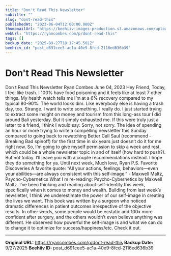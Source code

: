 ```yaml
---
title: "Don't Read This Newsletter"
subtitle: ""
slug: "dont-read-this"
publishedAt: "2023-06-04T12:00:00.000Z"
thumbnailUrl: "https://beehiiv-images-production.s3.amazonaws.com/uploads/asset/file/ccbc7c9f-12d3-4c38-924d-228caa906585/ron-mcclenny-EpHH_NKwKkE-unsplash.jpg?t=1685866836"
webUrl: "https://ryancombes.com/p/dont-read-this"
tags: []
backup_date: "2025-09-27T18:17:45.501Z"
beehiiv_id: "post_d691cee5-ac1a-40e9-8fcd-2116ed636b39"
---
```


# Don't Read This Newsletter



Don t Read This Newsletter Ryan Combes June 04, 2023 Hey Friend, Today, I feel like trash. I 100% have food poisoning and it feels like at least 7 other things. My health watch tells me I’m at a 6% recovery compared to my typical 80-90%. The world looks dim. Like everybody else is having a trash day, too. Strange. I want to write something. I really do. I just started trying to extract some insight on money and tourism from this long-ass tour I did around Bali yesterday. But it simply exhausted me. If this were truly just a letter to a friend, I think I would say: Sorry, not sorry. The idea of spending an hour or more trying to write a compelling newsletter this Sunday compared to going back to rewatching Better Call Saul (recommend - Breaking Bad spinoff) for the first time in six years just doesn’t do it for me right now. So, I’m going to give myself permission to skip a week and rest, which could be a whole newsletter topic in and of itself (how hard to push?). But not today. I’ll leave you with a couple recommendations instead. I hope they do something for ya. Until next week, Much love, Ryan P.S. Favorite Discoveries A favorite quote: “All your actions, feelings, behaviors—even your abilities—are always consistent with this self-image.” - Maxwell Maltz, Psycho-Cybernetics What I m re-reading: Psycho-Cybernetics by Maxwell Maltz. I’ve been thinking and reading about self-identity this week, specifically when it comes to money and wealth. Building from last week’s newsletter, I think we underestimate the power of our self-image in creating the lives we want. This book was written by a surgeon who noticed dramatic differences in patient outcomes irrespective of the objective results. In other words, some people would be ecstatic and 100x more confident after surgery, and the others wouldn’t even believe anything was different. He observed how powerful the self-image is and what we can do to change it to optimize for success/happiness/etc. Check it out.

---

**Original URL:** https://ryancombes.com/p/dont-read-this
**Backup Date:** 9/27/2025
**Beehiiv ID:** post_d691cee5-ac1a-40e9-8fcd-2116ed636b39

